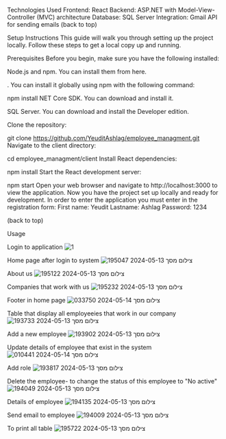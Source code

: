 
Technologies Used
Frontend: React
Backend: ASP.NET with Model-View-Controller (MVC) architecture
Database: SQL Server
Integration: Gmail API for sending emails
(back to top)

Setup Instructions
This guide will walk you through setting up the project locally. Follow these steps to get a local copy up and running.

Prerequisites
Before you begin, make sure you have the following installed:

Node.js and npm. You can install them from here.

. You can install it globally using npm with the following command:

npm install
NET Core SDK. You can download and install it.

SQL Server. You can download and install the Developer edition.



Clone the repository:

git clone https://github.com/YeuditAshlag/employee_managment.git
Navigate to the client directory:

cd employee_managment/client
Install React dependencies:

npm install
Start the React development server:

npm start
Open your web browser and navigate to http://localhost:3000 to view the application. Now you have the project set up locally and ready for development.
In order to enter the application you must enter in the registration form:
First name: Yeudit
Lastname: Ashlag
Password: 1234

(back to top)

Usage

Login to application
![1](https://github.com/YeuditAshlag/employee_managment/assets/148490087/1d9f2824-4908-4432-a913-c75acb371b34)

Home page after login to system
![צילום מסך 2024-05-13 195047](https://github.com/YeuditAshlag/employee_managment/assets/148490087/3a49aa76-796e-455a-b0fc-1c8e652c69e2)

About us
![צילום מסך 2024-05-13 195122](https://github.com/YeuditAshlag/employee_managment/assets/148490087/cdd2a8ee-a9b6-44df-b839-e16fdd3a6790)

Companies that work with us
![צילום מסך 2024-05-13 195232](https://github.com/YeuditAshlag/employee_managment/assets/148490087/6f0030a0-f778-46ed-b718-2657b0e8af13)

Footer in home page
![צילום מסך 2024-05-14 033750](https://github.com/YeuditAshlag/employee_managment/assets/148490087/446cedbf-4645-4f4f-b94e-f2889de6002c)

Table that display all employeeies that work in our company
![צילום מסך 2024-05-13 193733](https://github.com/YeuditAshlag/employee_managment/assets/148490087/f9fe723b-78f0-4c32-97f5-523e48b31e74)

Add a new employee
![צילום מסך 2024-05-13 193902](https://github.com/YeuditAshlag/employee_managment/assets/148490087/e2d3baa5-59a8-4848-8030-57db703808e6)

Update details of employee that exist in the system
![צילום מסך 2024-05-14 010441](https://github.com/YeuditAshlag/employee_managment/assets/148490087/e8d229a7-5fde-4ef8-b9f3-dcc0f6f12231)

Add role
![צילום מסך 2024-05-13 193817](https://github.com/YeuditAshlag/employee_managment/assets/148490087/0953e67b-6956-4489-991b-1f1f1157dbb7)

Delete the employee- to change the status of this employee to "No active"
![צילום מסך 2024-05-13 194049](https://github.com/YeuditAshlag/employee_managment/assets/148490087/ca182e97-b1e8-4288-8cda-46440b830945)

Details of employee
![צילום מסך 2024-05-13 194135](https://github.com/YeuditAshlag/employee_managment/assets/148490087/b1f31ed3-cb68-49dc-9f36-172d4401ef7b)

Send email to employee
![צילום מסך 2024-05-13 194009](https://github.com/YeuditAshlag/employee_managment/assets/148490087/b65225dc-e988-4117-9c4c-677654cdb8dc)

To print all table
![צילום מסך 2024-05-13 195722](https://github.com/YeuditAshlag/employee_managment/assets/148490087/5a94e469-bda1-4c59-a361-c4d8a2d2b97a)


